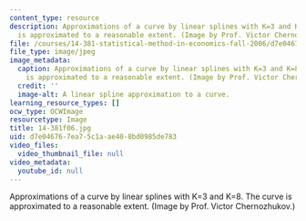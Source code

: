 ```yaml
---
content_type: resource
description: Approximations of a curve by linear splines with K=3 and K=8. The curve
  is approximated to a reasonable extent. (Image by Prof. Victor Chernozhukov.)
file: /courses/14-381-statistical-method-in-economics-fall-2006/d7e046767ea75c1aae408bd0985de783_14-381f06.jpg
file_type: image/jpeg
image_metadata:
  caption: Approximations of a curve by linear splines with K=3 and K=8. The curve
    is approximated to a reasonable extent. (Image by Prof. Victor Chernozhukov.)
  credit: ''
  image-alt: A linear spline approximation to a curve.
learning_resource_types: []
ocw_type: OCWImage
resourcetype: Image
title: 14-381f06.jpg
uid: d7e04676-7ea7-5c1a-ae40-8bd0985de783
video_files:
  video_thumbnail_file: null
video_metadata:
  youtube_id: null
---
```

Approximations of a curve by linear splines with K=3 and K=8. The curve is approximated to a reasonable extent. (Image by Prof. Victor Chernozhukov.)